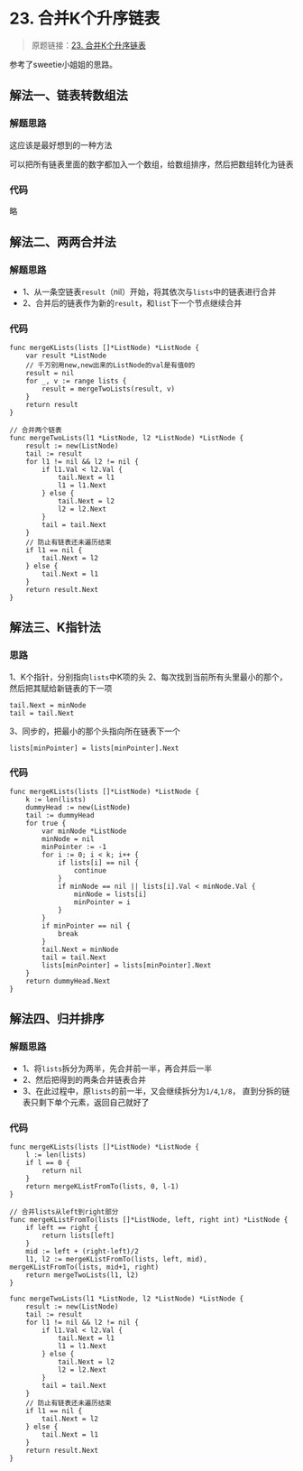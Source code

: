 # 23. 合并K个升序链表
> 原题链接：[23. 合并K个升序链表](https://leetcode-cn.com/problems/merge-k-sorted-lists/)

参考了sweetie小姐姐的思路。

## 解法一、链表转数组法
### 解题思路
这应该是最好想到的一种方法

可以把所有链表里面的数字都加入一个数组，给数组排序，然后把数组转化为链表
### 代码
略
## 解法二、两两合并法
### 解题思路
* 1、从一条空链表``result``（nil）开始，将其依次与``lists``中的链表进行合并
* 2、合并后的链表作为新的``result``，和``list``下一个节点继续合并
### 代码
```golang
func mergeKLists(lists []*ListNode) *ListNode {
	var result *ListNode
	// 千万别用new,new出来的ListNode的val是有值0的
	result = nil
	for _, v := range lists {
		result = mergeTwoLists(result, v)
	}
	return result
}

// 合并两个链表
func mergeTwoLists(l1 *ListNode, l2 *ListNode) *ListNode {
	result := new(ListNode)
	tail := result
	for l1 != nil && l2 != nil {
		if l1.Val < l2.Val {
			tail.Next = l1
			l1 = l1.Next
		} else {
			tail.Next = l2
			l2 = l2.Next
		}
		tail = tail.Next
	}
	// 防止有链表还未遍历结束
	if l1 == nil {
		tail.Next = l2
	} else {
		tail.Next = l1
	}
	return result.Next
}
```
## 解法三、K指针法
### 思路
1、K个指针，分别指向``lists``中K项的头
2、每次找到当前所有头里最小的那个，然后把其赋给新链表的下一项
```golang
tail.Next = minNode
tail = tail.Next
```
3、同步的，把最小的那个头指向所在链表下一个
```golang
lists[minPointer] = lists[minPointer].Next
```
### 代码
```golang
func mergeKLists(lists []*ListNode) *ListNode {
	k := len(lists)
	dummyHead := new(ListNode)
	tail := dummyHead
	for true {
		var minNode *ListNode
		minNode = nil
		minPointer := -1
		for i := 0; i < k; i++ {
			if lists[i] == nil {
				continue
			}
			if minNode == nil || lists[i].Val < minNode.Val {
				minNode = lists[i]
				minPointer = i
			}
 		}
		if minPointer == nil {
			break
		}
		tail.Next = minNode
		tail = tail.Next
		lists[minPointer] = lists[minPointer].Next
	}
	return dummyHead.Next
}
```
## 解法四、归并排序
### 解题思路
* 1、将``lists``拆分为两半，先合并前一半，再合并后一半
* 2、然后把得到的两条合并链表合并
* 3、在此过程中，原``lists``的前一半，又会继续拆分为``1/4``,``1/8``，
直到分拆的链表只剩下单个元素，返回自己就好了
### 代码
```golang
func mergeKLists(lists []*ListNode) *ListNode {
	l := len(lists)
	if l == 0 {
		return nil
	}
	return mergeKListFromTo(lists, 0, l-1)
}

// 合并lists从left到right部分
func mergeKListFromTo(lists []*ListNode, left, right int) *ListNode {
	if left == right {
		return lists[left]
	}
	mid := left + (right-left)/2
	l1, l2 := mergeKListFromTo(lists, left, mid), mergeKListFromTo(lists, mid+1, right)
	return mergeTwoLists(l1, l2)
}

func mergeTwoLists(l1 *ListNode, l2 *ListNode) *ListNode {
	result := new(ListNode)
	tail := result
	for l1 != nil && l2 != nil {
		if l1.Val < l2.Val {
			tail.Next = l1
			l1 = l1.Next
		} else {
			tail.Next = l2
			l2 = l2.Next
		}
		tail = tail.Next
	}
	// 防止有链表还未遍历结束
	if l1 == nil {
		tail.Next = l2
	} else {
		tail.Next = l1
	}
	return result.Next
}
```
